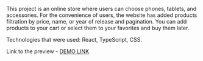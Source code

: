 This project is an online store where users can choose phones, tablets, and accessories.
For the convenience of users, the website has added products filtration by price, name, or year of release and pagination. You can add products to your cart or select them to your favorites and buy them later.

Technologies that were used: React, TypeScript, CSS.

Link to the preview - [DEMO LINK](https://vinogradova8.github.io/react_phone_catalog/)

